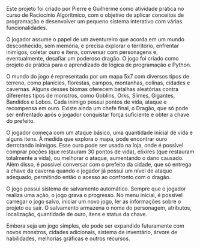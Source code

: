 Este projeto foi criado por Pierre e Guilherme como atividade prática no curso de Raciocínio Algorítmico, com o objetivo de aplicar conceitos de programação e desenvolver um pequeno sistema interativo com várias funcionalidades. 

O jogador assume o papel de um aventureiro que acorda em um mundo desconhecido, sem memória, e precisa explorar o território, enfrentar inimigos, coletar ouro e itens, conversar com personagens e, eventualmente, desafiar um poderoso dragão. O jogo foi criado como projeto de prática para o aprendizado de lógica de programação e Python.

O mundo do jogo é representado por um mapa 5x7 com diversos tipos de terreno, como planícies, florestas, campos, montanhas, colinas, cidades e cavernas. Alguns desses biomas oferecem batalhas aleatórias contra diferentes tipos de monstros, como Goblins, Orks, Slimes, Gigantes, Bandidos e Lobos. Cada inimigo possui pontos de vida, ataque e recompensa em ouro. Existe ainda um chefe final, o Dragão, que só pode ser enfrentado após o jogador conquistar força suficiente e obter a chave do prefeito.

O jogador começa com um ataque básico, uma quantidade inicial de vida e alguns itens. À medida que explora o mapa, pode encontrar ouro derrotando inimigos. Esse ouro pode ser usado na loja, onde é possível comprar poções (que restauram 30 pontos de vida), elixires (que restauram totalmente a vida), ou melhorar o ataque, aumentando o dano causado. Além disso, é possível conversar com o prefeito da cidade, que só entrega a chave da caverna quando o jogador já possui um nível de ataque adequado, permitindo então o acesso ao confronto com o dragão.

O jogo possui sistema de salvamento automático. Sempre que o jogador realiza uma ação, o jogo grava o progresso. No menu inicial, é possível carregar o jogo salvo, iniciar um novo jogo, ler as informações sobre o projeto ou sair. O salvamento armazena o nome do personagem, atributos, localização, quantidade de ouro, itens e status da chave.

Embora seja um jogo simples, ele pode ser expandido futuramente com novos monstros, cidades adicionais, sistema de inventário, árvore de habilidades, melhorias gráficas e outros recursos.
